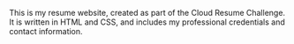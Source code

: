 This is my resume website, created as part of the Cloud Resume Challenge. It is written in HTML and CSS, and includes my professional credentials and contact information.
